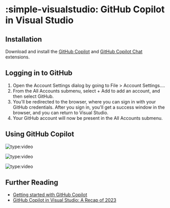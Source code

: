 # :simple-visualstudio: GitHub Copilot in Visual Studio

## Installation

Download and install the [GitHub Copilot](https://marketplace.visualstudio.com/items?itemName=GitHub.copilotvs)
and [GitHub Copilot Chat](https://marketplace.visualstudio.com/items?itemName=VisualStudioExptTeam.VSGitHubCopilot)
extensions.

## Logging in to GitHub

1. Open the Account Settings dialog by going to File > Account Settings....
2. From the All Accounts submenu, select + Add to add an account, and then select GitHub.
3. You'll be redirected to the browser, where you can sign in with your GitHub credentials. After you sign in, you'll get a success window in the browser, and you can return to Visual Studio.
4. Your GitHub account will now be present in the All Accounts submenu.

## Using GitHub Copilot

![type:video](https://www.youtube.com/embed/kc_A12G4Elk)

![type:video](https://www.youtube.com/embed/z1ycDvspv8U)

![type:video](https://www.youtube.com/embed/nsSNVZF8NYo)

## Further Reading

- [Getting started with GitHub Copilot](https://docs.github.com/en/copilot/using-github-copilot/getting-started-with-github-copilot)
- [GitHub Copilot in Visual Studio: A Recap of 2023](https://devblogs.microsoft.com/visualstudio/github-copilot-in-visual-studio-a-recap-of-2023/)
